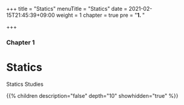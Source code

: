 +++
title = "Statics"
menuTitle = "Statics"
date = 2021-02-15T21:45:39+09:00
weight = 1
chapter = true
pre = "<b>1. </b>"

+++

### Chapter 1

# Statics

Statics Studies

{{% children description="false" depth="10" showhidden="true" %}}
